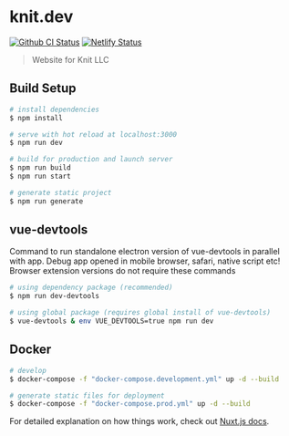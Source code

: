 # knit.dev

[![Github CI Status](https://github.com/knit-dev/knit.dev/workflows/Node.js%20CI/badge.svg)](https://github.com/knit-dev/knit.dev/actions?query=workflow%3A%22Node.js+CI%22)
[![Netlify Status](https://api.netlify.com/api/v1/badges/ea8a477c-0660-452d-ba18-1a2afac56e74/deploy-status)](https://app.netlify.com/sites/competent-almeida-f8edd4/deploys)

> Website for Knit LLC

## Build Setup

```bash
# install dependencies
$ npm install

# serve with hot reload at localhost:3000
$ npm run dev

# build for production and launch server
$ npm run build
$ npm run start

# generate static project
$ npm run generate
```

## vue-devtools

Command to run standalone electron version of vue-devtools in parallel with app. Debug app opened in mobile browser, safari, native script etc! Browser extension versions do not require these commands

```bash
# using dependency package (recommended)
$ npm run dev-devtools

# using global package (requires global install of vue-devtools)
$ vue-devtools & env VUE_DEVTOOLS=true npm run dev
```

## Docker

```bash
# develop
$ docker-compose -f "docker-compose.development.yml" up -d --build

# generate static files for deployment
$ docker-compose -f "docker-compose.prod.yml" up -d --build
```

For detailed explanation on how things work, check out [Nuxt.js docs](https://nuxtjs.org).
